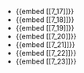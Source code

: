 - {{embed [[7_17]]}}
- {{embed [[7_18]]}}
- {{embed [[7_19]]}}
- {{embed [[7_20]]}}
- {{embed [[7_21]]}}
- {{embed [[7_22]]}}
- {{embed [[7_23]]}}